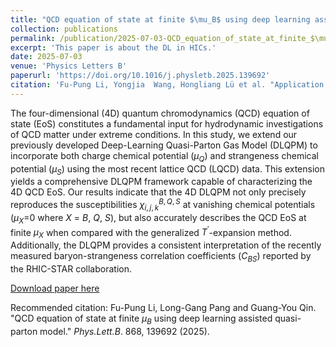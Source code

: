 ```yaml
---
title: "QCD equation of state at finite $\mu_B$ using deep learning assisted quasi-parton model"
collection: publications
permalink: /publication/2025-07-03-QCD_equation_of_state_at_finite_$\muB$_using_deep_learning_assisted_quasi-parton_model
excerpt: 'This paper is about the DL in HICs.'
date: 2025-07-03
venue: 'Physics Letters B'
paperurl: 'https://doi.org/10.1016/j.physletb.2025.139692'
citation: 'Fu-Pung Li, Yongjia  Wang, Hongliang Lü et al. "Application of artificial intelligence in the determination of impact parameter in heavy-ion collisions at intermediate energies." J. Phys. G: Nucl. Part. Phys. 47, 115104 (2020).'
---
```

The four-dimensional (4D) quantum chromodynamics (QCD) equation of state (EoS) constitutes a fundamental input for hydrodynamic investigations of QCD matter under extreme conditions. In this study, we extend our previously developed Deep-Learning Quasi-Parton Gas Model (DLQPM) to incorporate both charge chemical potential ($\mu_Q$) and strangeness chemical potential ($\mu_S$) using the most recent lattice QCD (LQCD) data. This extension yields a comprehensive DLQPM framework capable of characterizing the 4D QCD EoS. Our results indicate that the 4D DLQPM not only precisely reproduces the susceptibilities $\chi_{i,j,k}^{B,Q,S}$ at vanishing chemical potentials ($\mu_X$=0 where $X$ = $B$, $Q$, $S$), but also accurately describes the QCD EoS at finite $\mu_X$ when compared with the generalized $T^{\prime}$-expansion method. Additionally, the DLQPM provides a consistent interpretation of the recently measured baryon-strangeness correlation coefficients ($C_{BS}$) reported by the RHIC-STAR collaboration.

[Download paper here](https://doi.org/10.1016/j.physletb.2025.139692)

Recommended citation: Fu-Pung Li, Long-Gang Pang and Guang-You Qin. "QCD equation of state at finite $\mu_B$ using deep learning assisted quasi-parton model." <i>Phys.Lett.B</i>. 868, 139692 (2025).

